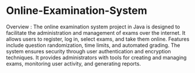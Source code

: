 # Online-Examination-System
Overview :
The online examination system project in Java is designed to facilitate the administration and management of exams over the internet. It allows users to register, log in, select exams, and take them online. Features include question randomization, time limits, and automated grading. The system ensures security through user authentication and encryption techniques. It provides administrators with tools for creating and managing exams, monitoring user activity, and generating reports.
